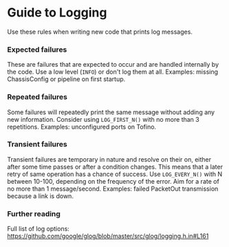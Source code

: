 <!--
Copyright 2021-present Open Networking Foundation

SPDX-License-Identifier: Apache-2.0
-->

# Guide to Logging

Use these rules when writing new code that prints log messages.

### Expected failures

These are failures that are expected to occur and are handled internally by the
code. Use a low level (`INFO`) or don't log them at all.
Examples: missing ChassisConfig or pipeline on first startup.

### Repeated failures

Some failures will repeatedly print the same message without adding any new
information. Consider using `LOG_FIRST_N()` with no more than 3 repetitions.
Examples: unconfigured ports on Tofino.

### Transient failures

Transient failures are temporary in nature and resolve on their on, either
after some time passes or after a condition changes. This means that a later
retry of same operation has a chance of success. Use `LOG_EVERY_N()` with N
between 10-100, depending on the frequency of the error. Aim for a rate of no
more than 1 message/second.
Examples: failed PacketOut transmission because a link is down.

### Further reading

Full list of log options: https://github.com/google/glog/blob/master/src/glog/logging.h.in#L161
